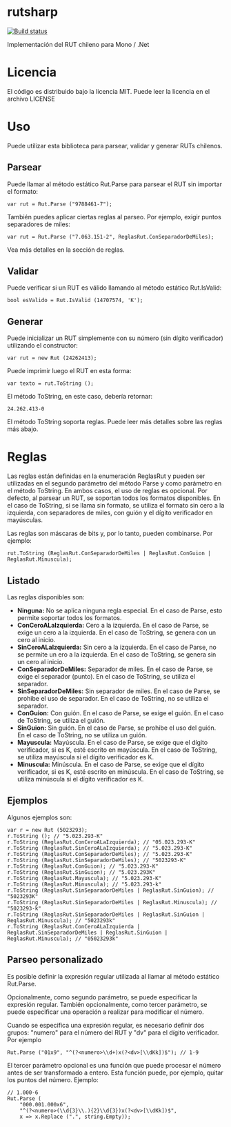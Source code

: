 rutsharp
========

[![Build status](https://ci.appveyor.com/api/projects/status/56eo5y6aoqheyvx7?svg=true)](https://ci.appveyor.com/project/juancri/rutsharp)

Implementación del RUT chileno para Mono / .Net

# Licencia

El código es distribuido bajo la licencia MIT. Puede leer la licencia en el archivo LICENSE

# Uso

Puede utilizar esta biblioteca para parsear, validar y generar RUTs chilenos.

## Parsear

Puede llamar al método estático Rut.Parse para parsear el RUT sin importar el formato:

`var rut = Rut.Parse ("9788461-7");`

También puedes aplicar ciertas reglas al parseo. Por ejemplo, exigir puntos separadores de miles:

`var rut = Rut.Parse ("7.063.151-2", ReglasRut.ConSeparadorDeMiles);`

Vea más detalles en la sección de reglas.

## Validar

Puede verificar si un RUT es válido llamando al método estático Rut.IsValid:

`bool esValido = Rut.IsValid (14707574, 'K');`

## Generar

Puede inicializar un RUT simplemente con su número (sin dígito verificador) utilizando el constructor:

`var rut = new Rut (24262413);`

Puede imprimir luego el RUT en esta forma:

`var texto = rut.ToString ();`

El método ToString, en este caso, debería retornar:

`24.262.413-0`

El método ToString soporta reglas. Puede leer más detalles sobre las reglas más abajo.

# Reglas

Las reglas están definidas en la enumeración ReglasRut y pueden ser utilizadas en el segundo
parámetro del método Parse y como parámetro en el método ToString. En ambos casos,
el uso de reglas es opcional. Por defecto, al parsear un RUT, se soportan todos los formatos
disponibles. En el caso de ToString, si se llama sin formato, se utiliza el formato sin
cero a la izquierda, con separadores de miles, con guión y el dígito verificador en mayúsculas.

Las reglas son máscaras de bits y, por lo tanto, pueden combinarse. Por ejemplo:

`rut.ToString (ReglasRut.ConSeparadorDeMiles | ReglasRut.ConGuion | ReglasRut.Minuscula);`

## Listado

Las reglas disponibles son:

* **Ninguna:** No se aplica ninguna regla especial. En el caso de Parse, esto permite soportar todos los formatos.
* **ConCeroALaIzquierda:** Cero a la izquierda. En el caso de Parse, se exige un cero a la izquierda. En el caso de ToString, se genera con 
un cero al inicio.
* **SinCeroALaIzquierda:** Sin cero a la izquierda. En el caso de Parse, no se permite un ero a la izquierda. En el caso de ToString, se 
genera sin un cero al inicio.
* **ConSeparadorDeMiles:** Separador de miles. En el caso de Parse, se exige el separador (punto). En el caso de ToString, se utiliza el separador.
* **SinSeparadorDeMiles:** Sin separador de miles. En el caso de Parse, se prohibe el uso de separador. En el caso de ToString, no se utiliza el 
separador.
* **ConGuion:** Con guión. En el caso de Parse, se exige el guión. En el caso de ToString, se utiliza el guión.
* **SinGuion:** Sin guión. En el caso de Parse, se prohibe el uso del guión. En el caso de ToString, no se utiliza un guión.
* **Mayuscula:** Mayúscula. En el caso de Parse, se exige que el dígito verificador, si es K, esté escrito en mayúscula. En el caso de ToString, 
se utiliza mayúscula si el dígito verificador es K.
* **Minuscula:** Minúscula. En el caso de Parse, se exige que el dígito verificador, si es K, esté escrito en minúscula. En el caso de ToString, 
se utiliza minúscula si el dígito verificador es K.

## Ejemplos

Algunos ejemplos son:

```
var r = new Rut (5023293);
r.ToString (); // "5.023.293-K"
r.ToString (ReglasRut.ConCeroALaIzquierda); // "05.023.293-K"
r.ToString (ReglasRut.SinCeroALaIzquierda); // "5.023.293-K"
r.ToString (ReglasRut.ConSeparadorDeMiles); // "5.023.293-K"
r.ToString (ReglasRut.SinSeparadorDeMiles); // "5023293-K"
r.ToString (ReglasRut.ConGuion); // "5.023.293-K"
r.ToString (ReglasRut.SinGuion); // "5.023.293K"
r.ToString (ReglasRut.Mayuscula); // "5.023.293-K"
r.ToString (ReglasRut.Minuscula); // "5.023.293-k"
r.ToString (ReglasRut.SinSeparadorDeMiles | ReglasRut.SinGuion); // "5023293K"
r.ToString (ReglasRut.SinSeparadorDeMiles | ReglasRut.Minuscula); // "5023293-k"
r.ToString (ReglasRut.SinSeparadorDeMiles | ReglasRut.SinGuion | ReglasRut.Minuscula); // "5023293k"
r.ToString (ReglasRut.ConCeroALaIzquierda | ReglasRut.SinSeparadorDeMiles | ReglasRut.SinGuion | ReglasRut.Minuscula); // "05023293k"

```

## Parseo personalizado

Es posible definir la expresión regular utilizada al llamar al método estático Rut.Parse.

Opcionalmente, como segundo parámetro, se puede especificar la expresión regular. También
opcionalmente, como tercer parámetro, se puede especificar una operación a realizar para
modificar el número.

Cuando se especifica una expresión regular, es necesario definir dos grupos: "numero" para el número del RUT
y "dv" para el dígito verificador. Por ejemplo

```
Rut.Parse ("01x9", "^(?<numero>\\d+)x(?<dv>[\\dKk])$"); // 1-9
```

El tercer parámetro opcional es una función que puede procesar el número antes de ser transformado
a entero. Esta función puede, por ejemplo, quitar los puntos del número. Ejemplo:

```
// 1.000-6
Rut.Parse (
	"000.001.000x6",
	"^(?<numero>(\\d{3}\\.){2}\\d{3})x(?<dv>[\\dKk])$",
	x => x.Replace (".", string.Empty)); 
```


